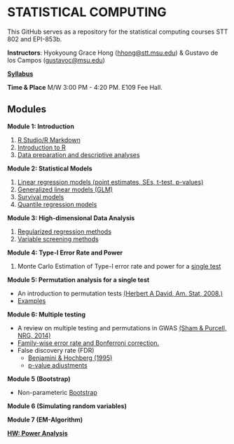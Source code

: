 # STATISTICAL COMPUTING


This GitHub serves as a repository for the statistical computing courses STT 802 and EPI-853b.

**Instructors**: Hyokyoung Grace Hong (hhong@stt.msu.edu) & Gustavo de los Campos (gustavoc@msu.edu)

**[Syllabus](https://app.box.com/s/4l7zea2zvqa1kq3137tujqdx0opiif1z)**

**Time & Place** M/W 	3:00 PM - 4:20 PM. E109 Fee Hall.



## Modules


**Module 1: Introduction**

  1. [R Studio/R Markdown](https://github.com/younghhk/STAT_COMP/blob/master/Rmarkdown.md)
  2. [Introduction to R](https://github.com/younghhk/STAT_COMP/blob/master/RIntro.md)
  3. [Data preparation and descriptive analyses](https://github.com/younghhk/STAT_COMP/blob/master/DESCRIPTIVE_STATS.md) 
 

**Module 2: Statistical Models**

  1. [Linear regression models (point estimates, SEs, t-test, p-values)](https://github.com/younghhk/STAT_COMP/blob/master/LM.md)
  2. [Generalized linear models (GLM)](https://github.com/younghhk/STAT_COMP/blob/master/GLM.md)
  3. [Survival models](https://github.com/younghhk/STAT_COMP/blob/master/SURVREG.md)
  4. [Quantile regression models](https://github.com/younghhk/STAT_COMP/blob/master/QR.md)

**Module 3: High-dimensional Data Analysis**

  1. [Regularized regression methods](https://github.com/younghhk/STAT_COMP/blob/master/PENREG.md)
  2. [Variable screening methods](https://github.com/younghhk/STAT_COMP/blob/master/VS.md) 

**Module 4: Type-I Error Rate and Power**

  1. Monte Carlo Estimation of Type-I error rate and power for a [single test](https://github.com/gdlc/STAT_COMP/blob/master/POWER.md)
  
**Module 5: Permutation analysis for a single test**
  * An introduction to permutation tests [(Herbert A David, Am. Stat, 2008.)](http://www.tandfonline.com/doi/abs/10.1198/000313008X269576)
  * [Examples](https://github.com/gdlc/STAT_COMP/blob/master/PERMUTATION.md)
    
**Module 6: Multiple testing**
  * A review on multiple testing and permutations in GWAS [(Sham & Purcell, NRG, 2014)](https://www.nature.com/articles/nrg3706)
  * [Family-wise error rate and Bonferroni correction.](https://github.com/gdlc/STAT_COMP/blob/master/multipleTesting.md)
  * False discovery rate (FDR)
    * [Benjamini & Hochberg (1995)](http://www.math.tau.ac.il/~ybenja/MyPapers/benjamini_hochberg1995.pdf)
    * [p-value adjustments](https://github.com/gdlc/STAT_COMP/blob/master/padjust.md)
  
**Module 5 (Bootstrap)**
  * Non-parameteric [Bootstrap](https://github.com/gdlc/STAT_COMP/blob/master/BOOTSTRAP.md)

**Module 6 (Simulating random variables)**

**Module 7 (EM-Algorithm)**


  
**[HW: Power Analysis](HW_POWER.md)**

